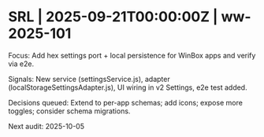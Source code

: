 # SRL | 2025-09-21T00:00:00Z | ww-2025-101

Focus: Add hex settings port + local persistence for WinBox apps and verify via e2e.

Signals: New service (settingsService.js), adapter (localStorageSettingsAdapter.js), UI wiring in v2 Settings, e2e test added.

Decisions queued: Extend to per-app schemas; add icons; expose more toggles; consider schema migrations.

Next audit: 2025-10-05
